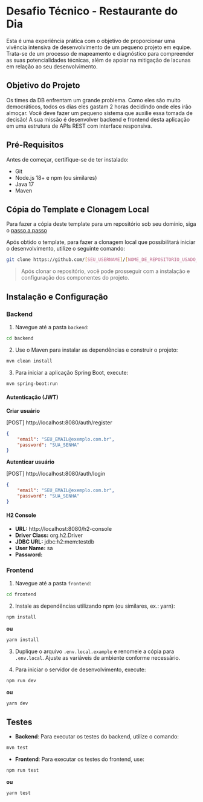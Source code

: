 # Desafio Técnico - Restaurante do Dia

Esta é uma experiência prática com o objetivo de proporcionar uma vivência intensiva de desenvolvimento de um pequeno projeto em equipe. Trata-se de um processo de mapeamento e diagnóstico para compreender as suas potencialidades técnicas, além de apoiar na mitigação de lacunas em relação ao seu desenvolvimento.

## Objetivo do Projeto

Os times da DB enfrentam um grande problema. Como eles são muito democráticos, todos os dias eles gastam 2 horas decidindo onde eles irão almoçar. Você deve fazer um pequeno sistema que auxilie essa tomada de decisão! A sua missão é desenvolver backend e frontend desta aplicação em uma estrutura de APIs REST com interface responsiva.

## Pré-Requisitos

Antes de começar, certifique-se de ter instalado:

- Git
- Node.js 18+ e npm (ou similares)
- Java 17
- Maven

## Cópia do Template e Clonagem Local

Para fazer a cópia deste template para um repositório sob seu domínio, siga o [passo a passo](https://docs.github.com/en/repositories/creating-and-managing-repositories/creating-a-repository-from-a-template)

Após obtido o template, para fazer a clonagem local que possibilitará iniciar o desenvolvimento, utilize o seguinte comando:

```bash
git clone https://github.com/[SEU_USERNAME]/[NOME_DE_REPOSITORIO_USADO_NA_COPIA].git
```

> Após clonar o repositório, você pode prosseguir com a instalação e configuração dos componentes do projeto.

## Instalação e Configuração

### Backend

1. Navegue até a pasta `backend`:

```bash
cd backend
```

2. Use o Maven para instalar as dependências e construir o projeto:

```bash
mvn clean install
```

3. Para iniciar a aplicação Spring Boot, execute:

```bash
mvn spring-boot:run
```

#### Autenticação (JWT)

**Criar usuário**

[POST] http://localhost:8080/auth/register
```json
{
    "email": "SEU_EMAIL@exemplo.com.br",
    "password": "SUA_SENHA"
}
```

**Autenticar usuário**

[POST] http://localhost:8080/auth/login
```json
{
    "email": "SEU_EMAIL@exemplo.com.br",
    "password": "SUA_SENHA"
}
```

#### H2 Console

- **URL:** http://localhost:8080/h2-console
- **Driver Class:** org.h2.Driver
- **JDBC URL:** jdbc:h2:mem:testdb
- **User Name:** sa
- **Password:** 

### Frontend

1. Navegue até a pasta `frontend`:

```bash
cd frontend
```

2. Instale as dependências utilizando npm (ou similares, ex.: yarn):

```bash
npm install
```

**ou**

```bash
yarn install
```

3. Duplique o arquivo `.env.local.example` e renomeie a cópia para `.env.local`. Ajuste as variáveis de ambiente conforme necessário.

4. Para iniciar o servidor de desenvolvimento, execute:

```bash
npm run dev
```

**ou**

```bash
yarn dev
```

## Testes

- **Backend**: Para executar os testes do backend, utilize o comando:

```bash
mvn test
```

- **Frontend**: Para executar os testes do frontend, use:

```bash
npm run test
```

**ou**

```bash
yarn test
```
